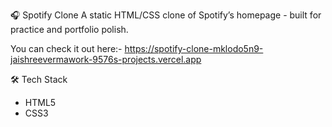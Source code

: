 🎧 Spotify Clone
A static HTML/CSS clone of Spotify’s homepage - built for practice and portfolio polish.

You can check it out here:- 
https://spotify-clone-mklodo5n9-jaishreevermawork-9576s-projects.vercel.app

🛠️ Tech Stack
- HTML5
- CSS3



